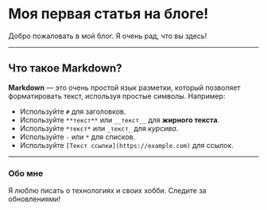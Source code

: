 # Моя первая статья на блоге!

Добро пожаловать в мой блог. Я очень рад, что вы здесь!

---

## Что такое Markdown?

**Markdown** — это очень простой язык разметки, который позволяет форматировать текст, используя простые символы. Например:

* Используйте `#` для заголовков.
* Используйте `**текст**` или `__текст__` для **жирного текста**.
* Используйте `*текст*` или `_текст_` для *курсива*.
* Используйте `-` или `*` для списков.
* Используйте `[Текст ссылки](https://example.com)` для ссылок.

---

### Обо мне

Я люблю писать о технологиях и своих хобби. Следите за обновлениями!
